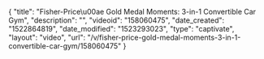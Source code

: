 {
    "title": "Fisher-Price\u00ae Gold Medal Moments: 3-in-1 Convertible Car Gym",
    "description": "",
    "videoid": "158060475",
    "date_created": "1522864819",
    "date_modified": "1523293023",
    "type": "captivate",
    "layout": "video",
    "url": "\/v\/fisher-price-gold-medal-moments-3-in-1-convertible-car-gym\/158060475"
}